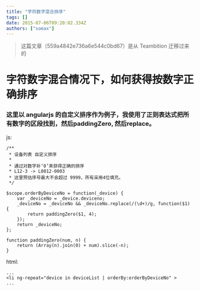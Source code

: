 ```yaml
---
title: "字符数字混合排序"
tags: []
date: 2015-07-06T09:20:02.334Z
authors: ["somax"]
---
```


> 这篇文章（559a4842e736a6e544c0bd67）是从 Teambition 迁移过来的

# 字符数字混合情况下，如何获得按数字正确排序

### 这里以 angularjs 的自定义排序作为例子，我使用了正则表达式把所有数字的区段找到，然后paddingZero, 然后replace。

js:

	/**
	 * 设备列表 自定义排序
	 *
	 * 通过对数字补‘0’来获得正确的排序
	 * L12-3 -> L0012-0003 
	 * 这里预估序号最大不会超过 9999，所有采用4位填充。
	 */
	 
	$scope.orderByDeviceNo = function(_device) {
		var _deviceNo = _device.deviceno;
		_deviceNo = _deviceNo && _deviceNo.replace(/(\d+)/g, function($1) {
			return paddingZero($1, 4);
		});
		return _deviceNo;
	};

	function paddingZero(num, n) {
		return (Array(n).join(0) + num).slice(-n);
	}


html:

	...
	<li ng-repeat="device in deviceList | orderBy:orderByDeviceNo" >
	...
